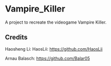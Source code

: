 # Vampire_Killer
A project to recreate the videogame Vampire Killer.

## Credits
Haosheng Li: HaosLii: https://github.com/HaosLii

Arnau Balasch: https://github.com/Balar05
